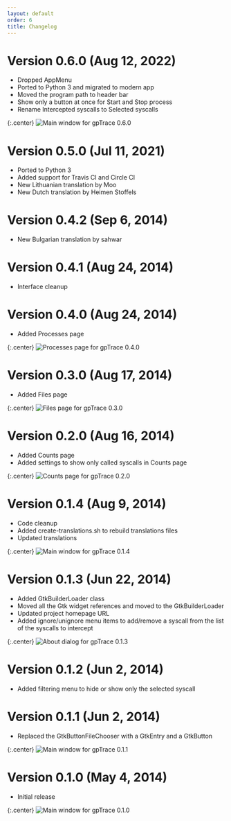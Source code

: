 ```yaml
---
layout: default
order: 6
title: Changelog
---
```

# Version 0.6.0 (Aug 12, 2022)

* Dropped AppMenu
* Ported to Python 3 and migrated to modern app
* Moved the program path to header bar
* Show only a button at once for Start and Stop process
* Rename Intercepted syscalls to Selected syscalls

{:.center}
![Main window for gpTrace 0.6.0](/resources/gptrace/archive/v0.6.0/english/expanded.png)

# Version 0.5.0 (Jul 11, 2021)

* Ported to Python 3
* Added support for Travis CI and Circle CI
* New Lithuanian translation by Moo
* New Dutch translation by Heimen Stoffels

# Version 0.4.2 (Sep 6, 2014)

* New Bulgarian translation by sahwar

# Version 0.4.1 (Aug 24, 2014)

* Interface cleanup

# Version 0.4.0 (Aug 24, 2014)

* Added Processes page

{:.center}
![Processes page for gpTrace 0.4.0](/resources/gptrace/archive/v0.4.0/english/processes.png)

# Version 0.3.0 (Aug 17, 2014)

* Added Files page

{:.center}
![Files page for gpTrace 0.3.0](/resources/gptrace/archive/v0.3.0/english/files.png)

# Version 0.2.0 (Aug 16, 2014)

* Added Counts page
* Added settings to show only called syscalls in Counts page

{:.center}
![Counts page for gpTrace 0.2.0](/resources/gptrace/archive/v0.2.0/english/counts.png)

# Version 0.1.4 (Aug 9, 2014)

* Code cleanup
* Added create-translations.sh to rebuild translations files
* Updated translations

{:.center}
![Main window for gpTrace 0.1.4](/resources/gptrace/archive/v0.1.4/english/expanded.png)

# Version 0.1.3 (Jun 22, 2014)

* Added GtkBuilderLoader class
* Moved all the Gtk widget references and moved to the GtkBuilderLoader
* Updated project homepage URL
* Added ignore/unignore menu items to add/remove a syscall from the list of the syscalls to intercept

{:.center}
![About dialog for gpTrace 0.1.3](/resources/gptrace/archive/v0.1.3/english/about.png)

# Version 0.1.2 (Jun 2, 2014)

* Added filtering menu to hide or show only the selected syscall

# Version 0.1.1 (Jun 2, 2014)

* Replaced the GtkButtonFileChooser with a GtkEntry and a GtkButton

{:.center}
![Main window for gpTrace 0.1.1](/resources/gptrace/archive/v0.1.1/english/main.png)

# Version 0.1.0 (May 4, 2014)

* Initial release

{:.center}
![Main window for gpTrace 0.1.0](/resources/gptrace/archive/v0.1.0/english/main.png)